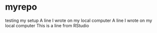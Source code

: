 # myrepo
testing my setup
A line I wrote on my local computer
A line I wrote on my local computer
This is a line from RStudio